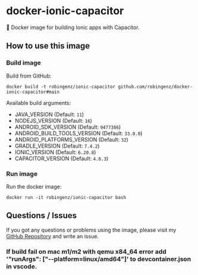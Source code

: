 # docker-ionic-capacitor

🐳 Docker image for building Ionic apps with Capacitor. 

## How to use this image

<!-- ### Pull image

Pull from Docker Registry:  
`docker pull robingenz/ionic-capacitor` -->

### Build image

Build from GitHub:  
```
docker build -t robingenz/ionic-capacitor github.com/robingenz/docker-ionic-capacitor#main
```

Available build arguments:  

- JAVA_VERSION (Default: `11`)
- NODEJS_VERSION (Default: `16`)
- ANDROID_SDK_VERSION (Default: `9477386`)
- ANDROID_BUILD_TOOLS_VERSION (Default: `33.0.0`)
- ANDROID_PLATFORMS_VERSION (Default: `32`)
- GRADLE_VERSION (Default: `7.4.2`)
- IONIC_VERSION (Default: `6.20.8`)
- CAPACITOR_VERSION (Default: `4.6.3`)

### Run image

Run the docker image:  
```
docker run -it robingenz/ionic-capacitor bash
```

## Questions / Issues

If you got any questions or problems using the image, please visit my [GitHub Repository](https://github.com/robingenz/docker-ionic-capacitor) and write an issue.

### If build fail on mac m1/m2 with qemu x84_64 error add '"runArgs": ["--platform=linux/amd64"]' to devcontainer.json in vscode.